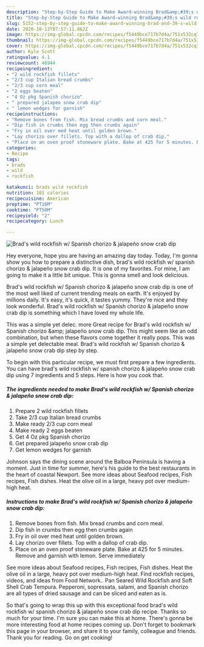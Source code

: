 ```yaml
---
description: "Step-by-Step Guide to Make Award-winning Brad&amp;#39;s wild rockfish w/ Spanish chorizo &amp;amp; jalapeño snow crab dip"
title: "Step-by-Step Guide to Make Award-winning Brad&amp;#39;s wild rockfish w/ Spanish chorizo &amp;amp; jalapeño snow crab dip"
slug: 5152-step-by-step-guide-to-make-award-winning-brad-and-39-s-wild-rockfish-w-spanish-chorizo-and-amp-jalapeno-snow-crab-dip
date: 2020-10-13T07:57:11.862Z
image: https://img-global.cpcdn.com/recipes/f5449bce717b7d4a/751x532cq70/brads-wild-rockfish-w-spanish-chorizo-jalapeno-snow-crab-dip-recipe-main-photo.jpg
thumbnail: https://img-global.cpcdn.com/recipes/f5449bce717b7d4a/751x532cq70/brads-wild-rockfish-w-spanish-chorizo-jalapeno-snow-crab-dip-recipe-main-photo.jpg
cover: https://img-global.cpcdn.com/recipes/f5449bce717b7d4a/751x532cq70/brads-wild-rockfish-w-spanish-chorizo-jalapeno-snow-crab-dip-recipe-main-photo.jpg
author: Kyle Scott
ratingvalue: 4.1
reviewcount: 46944
recipeingredient:
- "2 wild rockfish fillets"
- "2/3 cup Italian bread crumbs"
- "2/3 cup corn meal"
- "2 eggs beaten"
- "4 Oz pkg Spanish chorizo"
- " prepared jalapeo snow crab dip"
- " lemon wedges for garnish"
recipeinstructions:
- "Remove bones from fish. Mix bread crumbs and corn meal."
- "Dip fish in crumbs then egg then crumbs again"
- "Fry in oil over med heat until golden brown."
- "Lay chorizo over fillets. Top with a dallop of crab dip."
- "Place on an oven proof stoneware plate. Bake at 425 for 5 minutes. Remove and garnish with lemon. Serve immediately"
categories:
- Recipe
tags:
- brads
- wild
- rockfish

katakunci: brads wild rockfish 
nutrition: 101 calories
recipecuisine: American
preptime: "PT16M"
cooktime: "PT50M"
recipeyield: "2"
recipecategory: Lunch

---
```



![Brad&#39;s wild rockfish w/ Spanish chorizo &amp; jalapeño snow crab dip](https://img-global.cpcdn.com/recipes/f5449bce717b7d4a/751x532cq70/brads-wild-rockfish-w-spanish-chorizo-jalapeno-snow-crab-dip-recipe-main-photo.jpg)

Hey everyone, hope you are having an amazing day today. Today, I'm gonna show you how to prepare a distinctive dish, brad&#39;s wild rockfish w/ spanish chorizo &amp; jalapeño snow crab dip. It is one of my favorites. For mine, I am going to make it a little bit unique. This is gonna smell and look delicious.

Brad&#39;s wild rockfish w/ Spanish chorizo &amp; jalapeño snow crab dip is one of the most well liked of current trending meals on earth. It's enjoyed by millions daily. It's easy, it's quick, it tastes yummy. They're nice and they look wonderful. Brad&#39;s wild rockfish w/ Spanish chorizo &amp; jalapeño snow crab dip is something which I have loved my whole life.

This was a simple yet delec. more Great recipe for Brad&#39;s wild rockfish w/ Spanish chorizo &amp;amp; jalapeño snow crab dip. This might seem like an odd combination, but when these flavors come together it really pops. This was a simple yet delectable meal. Brad&#39;s wild rockfish w/ Spanish chorizo &amp; jalapeño snow crab dip step by step.


To begin with this particular recipe, we must first prepare a few ingredients. You can have brad&#39;s wild rockfish w/ spanish chorizo &amp; jalapeño snow crab dip using 7 ingredients and 5 steps. Here is how you cook that.

<!--inarticleads1-->

##### The ingredients needed to make Brad&#39;s wild rockfish w/ Spanish chorizo &amp; jalapeño snow crab dip:

1. Prepare 2 wild rockfish fillets
1. Take 2/3 cup Italian bread crumbs
1. Make ready 2/3 cup corn meal
1. Make ready 2 eggs beaten
1. Get 4 Oz pkg Spanish chorizo
1. Get  prepared jalapeño snow crab dip
1. Get  lemon wedges for garnish


Johnson says the dining scene around the Balboa Peninsula is having a moment. Just in time for summer, here&#39;s his guide to the best restaurants in the heart of coastal Newport. See more ideas about Seafood recipes, Fish recipes, Fish dishes. Heat the olive oil in a large, heavy pot over medium-high heat. 

<!--inarticleads2-->

##### Instructions to make Brad&#39;s wild rockfish w/ Spanish chorizo &amp; jalapeño snow crab dip:

1. Remove bones from fish. Mix bread crumbs and corn meal.
1. Dip fish in crumbs then egg then crumbs again
1. Fry in oil over med heat until golden brown.
1. Lay chorizo over fillets. Top with a dallop of crab dip.
1. Place on an oven proof stoneware plate. Bake at 425 for 5 minutes. Remove and garnish with lemon. Serve immediately


See more ideas about Seafood recipes, Fish recipes, Fish dishes. Heat the olive oil in a large, heavy pot over medium-high heat. Find rockfish recipes, videos, and ideas from Food Network.. Pan Seared Wild Rockfish and Soft Shell Crab Tempura. Pepperoni, sopressata, salami, and Spanish chorizo are all types of dried sausage and can be sliced and eaten as is. 

So that's going to wrap this up with this exceptional food brad&#39;s wild rockfish w/ spanish chorizo &amp; jalapeño snow crab dip recipe. Thanks so much for your time. I'm sure you can make this at home. There's gonna be more interesting food at home recipes coming up. Don't forget to bookmark this page in your browser, and share it to your family, colleague and friends. Thank you for reading. Go on get cooking!
